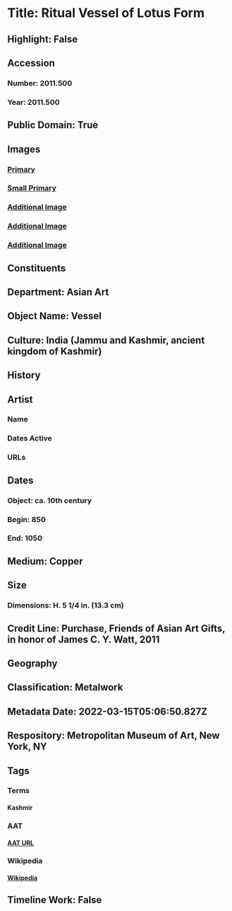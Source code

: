 # Title: Ritual Vessel of Lotus Form
## Highlight: False
## Accession
### Number: 2011.500
### Year: 2011.500
## Public Domain: True
## Images
### [Primary](https://images.metmuseum.org/CRDImages/as/original/DP-23604-001.jpg)
### [Small Primary](https://images.metmuseum.org/CRDImages/as/web-large/DP-23604-001.jpg)
### [Additional Image](https://images.metmuseum.org/CRDImages/as/original/DP-23604-002.jpg)
### [Additional Image](https://images.metmuseum.org/CRDImages/as/original/DP-23604-003.jpg)
### [Additional Image](https://images.metmuseum.org/CRDImages/as/original/DP-23604-004.jpg)
## Constituents
## Department: Asian Art
## Object Name: Vessel
## Culture: India (Jammu and Kashmir, ancient kingdom of Kashmir)
## History
## Artist
### Name
### Dates Active
### URLs
## Dates
### Object: ca. 10th century
### Begin: 850
### End: 1050
## Medium: Copper
## Size
### Dimensions: H. 5 1/4 in. (13.3 cm)
## Credit Line: Purchase, Friends of Asian Art Gifts, in honor of James C. Y. Watt, 2011
## Geography
## Classification: Metalwork
## Metadata Date: 2022-03-15T05:06:50.827Z
## Respository: Metropolitan Museum of Art, New York, NY
## Tags
### Terms
#### Kashmir
### AAT
#### [AAT URL](http://vocab.getty.edu/page/aat/300018817)
### Wikipedia
#### [Wikipedia]()
## Timeline Work: False